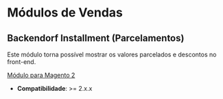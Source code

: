 # Módulos de Vendas

## Backendorf Installment (Parcelamentos)
Este módulo torna possível mostrar os valores parcelados e descontos no front-end.

[Módulo para Magento 2](https://github.com/DaviBackendorf/magento2-installment/)
- **Compatibilidade**: >= 2.x.x

